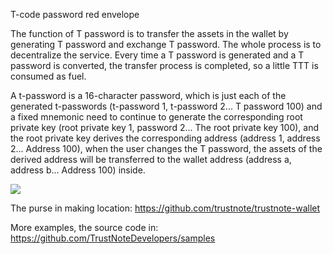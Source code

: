 T-code password red envelope

The function of T password is to transfer the assets in the wallet by generating T password and exchange T password. The whole process is to decentralize the service. Every time a T password is generated and a T password is converted, the transfer process is completed, so a little TTT is consumed as fuel.

A t-password is a 16-character password, which is just each of the generated t-passwords (t-password 1, t-password 2... T password 100) and a fixed mnemonic need to continue to generate the corresponding root private key (root private key 1, password 2... The root private key 100), and the root private key derives the corresponding address (address 1, address 2... Address 100), when the user changes the T password, the assets of the derived address will be transferred to the wallet address (address a, address b... Address 100) inside.

![](https://github.com/TrustNoteDevelopers/wiki/raw/master/samples/images/t-code_en.png)

The purse in making location: https://github.com/trustnote/trustnote-wallet


More examples, the source code in: https://github.com/TrustNoteDevelopers/samples
